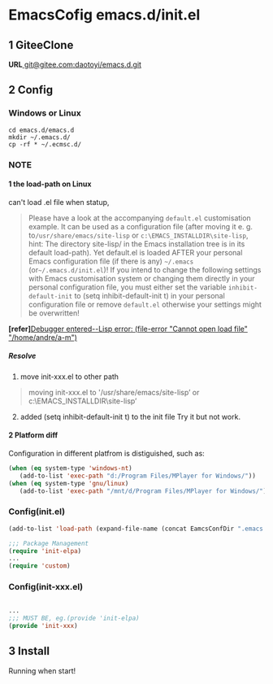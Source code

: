 # EmacsCofig  emacs.d/init.el

## 1 GiteeClone 
**URL**[ git@gitee.com:daotoyi/emacs.d.git](https://gitee.com/daotoyi/emacs.d.git)


## 2 Config

### Windows or Linux

```shell
cd emacs.d/emacs.d
mkdir ~/.emacs.d/
cp -rf * ~/.ecmsc.d/

```
### NOTE

#### 1 the load-path on Linux 

can't load .el file when statup, 

>Please have a look at the accompanying `default.el` customisation example. 
It can be used as a configuration file (after moving it e. g. to`/usr/share/emacs/site-lisp` or `c:\EMACS_INSTALLDIR\site-lisp`,
hint: The directory site-lisp/ in the Emacs installation tree is in its default load-path). 
Yet default.el is loaded AFTER your personal Emacs configuration file (if there is any) `~/.emacs` (or`~/.emacs.d/init.el`)! 
If you intend to change the following settings with Emacs customisation system or changing them directly in your personal configuration file, 
you must either set the variable `inhibit-default-init` to (setq inhibit-default-init t) in your personal configuration file 
or remove `default.el` otherwise your settings might be overwritten!

**[refer]**[Debugger entered--Lisp error: (file-error "Cannot open load file" "/home/andre/a-m")](https://www.it1352.com/2062686.html)

##### Resolve 
1. move init-xxx.el to other path
>moving init-xxx.el to '/usr/share/emacs/site-lisp’ or c:\EMACS_INSTALLDIR\site-lisp’

2. added (setq inhibit-default-init t) to the init file
Try it but not work.

#### 2 Platform diff

Configuration in different platfrom is distiguished, such as: 

```lisp
(when (eq system-type 'windows-nt)
   (add-to-list 'exec-path "d:/Program Files/MPlayer for Windows/"))
(when (eq system-type 'gnu/linux)
   (add-to-list 'exec-path "/mnt/d/Program Files/MPlayer for Windows/"))
```

### Config(init.el)

```lisp
(add-to-list 'load-path (expand-file-name (concat EamcsConfDir ".emacs.d/lisp/")))

;;; Package Management
(require 'init-elpa)
...
(require 'custom)

```

### Config(init-xxx.el)

```lisp

...
;;; MUST BE, eg.(provide 'init-elpa)
(provide 'init-xxx)

```

## 3 Install

Running when start! 
